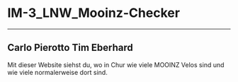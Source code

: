 # IM-3_LNW_Mooinz-Checker
---------------------------------------------
Carlo Pierotto
Tim Eberhard
---------------------------------------------
Mit dieser Website siehst du, wo in Chur wie viele MOOINZ Velos sind und wie viele normalerweise dort sind.
